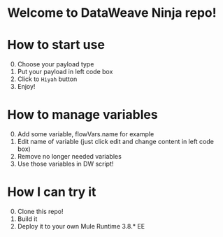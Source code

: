 # Welcome to DataWeave Ninja repo!

# How to start use

0) Choose your payload type
1) Put your payload in left code box
2) Click to `Hiyah` button
3) Enjoy!

# How to manage variables

0) Add some variable, flowVars.name for example
1) Edit name of variable (just click edit and change content in left code box)
2) Remove no longer needed variables
3) Use those variables in DW script!

# How I can try it

0) Clone this repo!
1) Build it
2) Deploy it to your own Mule Runtime 3.8.\* EE
